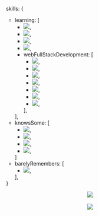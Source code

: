 <html>
  <ul>
  skills: {
  <ul>
    <li>
    learning: [ 
      <ul>
        <li>
        <img src="https://img.shields.io/badge/Unreal_Engine-black?style=flat&logo=Unreal-Engine" />,
        </li>
        <li>
        <img src="https://img.shields.io/badge/Cocos_Creator_2D-55C2E1?style=flat&logoColor=000&logo=Cocos" />,
        </li>
        <li>
        <img src="https://img.shields.io/badge/C%2B%2B-00599C?style=flat&logoColor=fff&logo=C%2B%2B" />,
        </li>
        <li>
        <img src="https://img.shields.io/badge/Flutter-161f26?style=flat&logoColor=47bfff&logo=Flutter" />,
        </li>
        <li>webFullStackDevelopment: [
          <ul>
            <li>
            <img src="https://img.shields.io/badge/TypeScript-007ACC?style=flat&logo=TypeScript&logoColor=white" />,
            </li>
            <li>
            <img src="https://img.shields.io/badge/JavaScript-968220?style=flat&logo=JavaScript&logoColor=white" />,
            </li>
            <li>
            <img src="https://img.shields.io/badge/Next.js-000?style=flat&logo=Next.js" />,
            </li>
            <li>
            <img src="https://img.shields.io/badge/React-191920?style=flat&logoColor=61DBFB&logo=React" />,
            </li>
            <li>
            <img src="https://img.shields.io/badge/HTML5-E96228?style=flat&logo=HTML5&logoColor=white" />,
            </li>
            <li>
            <img src="https://img.shields.io/badge/CSS3-2862E9?style=flat&logo=CSS3&logoColor=white" />,
            </li>
            <li>
            <img src="https://img.shields.io/badge/GraphQL-161f26?style=flat&logoColor=e2009b&logo=GraphQl" />,
            </li>
          </ul>],
        </li>
      </ul>
    ],
    </li>
    <li>
    knowsSome: [
      <ul>
        <li>
        <img src="https://img.shields.io/badge/MySQL-1D4A65?style=flat&logoColor=white&logo=MySQL" />,
        </li>
        <li>
        <img src="https://img.shields.io/badge/PHP-6F73A7?style=flat&logo=PHP&logoColor=white" />,
        </li>
        <li>
        <img src="https://img.shields.io/badge/Docker-2496ED?style=flat&logoColor=fff&logo=Docker" />,
        </li>
        <li>
        <img src="https://img.shields.io/badge/Java-F74141?style=flat&logo=Java" />,
        </li>
      </ul>
    ]
    </li>
    <li>
    barelyRemembers: [
      <ul>
        <li>
        <img src="https://img.shields.io/badge/C-blue?style=flat&logo=C" />,
        </li>
      </ul>
    ],
    </li>
  </ul>
  }
  </ul>
  <div align="center">
    <img src="https://github-readme-stats.vercel.app/api?username=sandenson&show_icons=true&theme=maroongold">
    <br>
    <br>
    <img src="https://github-readme-stats.vercel.app/api/top-langs/?username=sandenson&theme=maroongold">
  </div>
</html>
